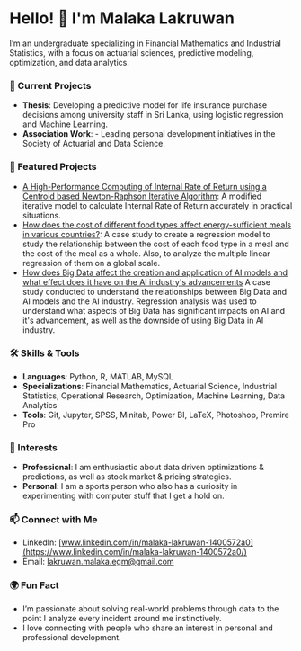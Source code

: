 # Hello! 👋 I'm Malaka Lakruwan

I’m an undergraduate specializing in Financial Mathematics and Industrial Statistics, with a focus on actuarial sciences, predictive modeling, optimization, and data analytics.

### 🌱 Current Projects
- **Thesis**: Developing a predictive model for life insurance purchase decisions among university staff in Sri Lanka, using logistic regression and Machine Learning.
- **Association Work**: - Leading personal development initiatives in the Society of Actuarial and Data Science.

### 📂 Featured Projects
- [A High-Performance Computing of Internal Rate of Return using a Centroid based Newton-Raphson Iterative Algorithm](https://github.com/Lakruwan-EGM/A-High-Performance-Computing-of-Internal-Rate-of-Return):
      A modified iterative model to calculate Internal Rate of Return accurately in practical situations.
- [How does the cost of different food types affect energy-sufficient meals in various countries?](https://github.com/Lakruwan-EGM/How-does-the-cost-of-different-food-types-affect-energy-sufficient-meals-in-various-countries):
      A case study to create a regression model to study the relationship between the cost of each food type in a meal and the cost of the meal as a whole. Also, to analyze the multiple linear regression of them on a global scale.
- [How does Big Data affect the creation and application of AI models and what effect does it have on the AI industry's advancements](https://github.com/Lakruwan-EGM/How-does-Big-Data-affect-the-creation-and-application-of-AI-models)
      A case study conducted to understand the relationships between Big Data and AI models and the AI industry. Regression analysis was used to understand what aspects of Big Data has significant impacts on AI and it's advancement, as well as the downside of using Big Data in AI industry.

### 🛠️ Skills & Tools
- **Languages**: Python, R, MATLAB, MySQL
- **Specializations**: Financial Mathematics, Actuarial Science, Industrial Statistics, Operational Research, Optimization, Machine Learning, Data Analytics
- **Tools**: Git, Jupyter, SPSS, Minitab, Power BI, LaTeX, Photoshop, Premire Pro

### 👀 Interests
- **Professional**: I am enthusiastic about data driven optimizations & predictions, as well as stock market & pricing strategies.
- **Personal**: I am a sports person who also has a curiosity in experimenting with computer stuff that I get a hold on.


### 📫 Connect with Me
- LinkedIn: [www.linkedin.com/in/malaka-lakruwan-1400572a0](https://www.linkedin.com/in/malaka-lakruwan-1400572a0/)
- Email: lakruwan.malaka.egm@gmail.com

### 🌍 Fun Fact
- I’m passionate about solving real-world problems through data to the point I analyze every incident around me instinctively.
- I love connecting with people who share an interest in personal and professional development.
